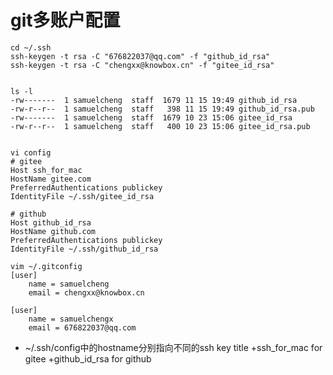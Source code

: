 # git多账户配置

    cd ~/.ssh
    ssh-keygen -t rsa -C "676822037@qq.com" -f "github_id_rsa"
    ssh-keygen -t rsa -C "chengxx@knowbox.cn" -f "gitee_id_rsa"


    ls -l
    -rw-------  1 samuelcheng  staff  1679 11 15 19:49 github_id_rsa
    -rw-r--r--  1 samuelcheng  staff   398 11 15 19:49 github_id_rsa.pub
    -rw-------  1 samuelcheng  staff  1679 10 23 15:06 gitee_id_rsa
    -rw-r--r--  1 samuelcheng  staff   400 10 23 15:06 gitee_id_rsa.pub


    vi config
    # gitee
    Host ssh_for_mac
    HostName gitee.com
    PreferredAuthentications publickey
    IdentityFile ~/.ssh/gitee_id_rsa

    # github
    Host github_id_rsa
    HostName github.com
    PreferredAuthentications publickey
    IdentityFile ~/.ssh/github_id_rsa

    vim ~/.gitconfig
    [user]
    	name = samuelcheng
    	email = chengxx@knowbox.cn

    [user]
	    name = samuelchengx
	    email = 676822037@qq.com

+ ~/.ssh/config中的hostname分别指向不同的ssh key title
+ssh_for_mac    for gitee
+github_id_rsa  for github